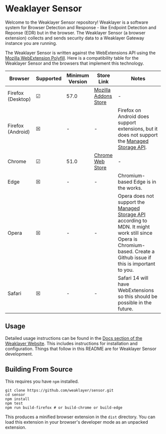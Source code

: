 # Weaklayer Sensor

Welcome to the Weaklayer Sensor repository!
Weaklayer is a software system for Browser Detection and Response - like Endpoint Detection and Reponse (EDR) but in the browser.
The Weaklayer Sensor (a browser extension) collects and sends security data to a Weaklayer Gateway instance you are running.

The Weaklayer Sensor is written against the WebExtensions API using the [Mozilla WebExtension Polyfill](https://github.com/mozilla/webextension-polyfill).
Here is a compatibility table for the Weaklayer Sensor and the browsers that implement this technology.

| Browser | Supported | Minimum Version | Store Link | Notes |
|---------|-----------|-----------------|------------|-------|
| Firefox (Desktop)  | &#x2611; | 57.0  | [Mozilla Addons Store](https://addons.mozilla.org/firefox/addon/weaklayer-sensor/)   | - |
| Firefox (Android)  | &#x2612; | - | - | Firefox on Android does support extensions, but it does not support the [Managed Storage API](https://developer.mozilla.org/en-US/docs/Mozilla/Add-ons/WebExtensions/API/storage/managed). |
| Chrome | &#x2611; | 51.0 | [Chrome Web Store](https://chrome.google.com/webstore/detail/weaklayer-sensor/joancbgicjhnjkkknlpablgmdcgcpnhj) | - |
| Edge | &#x2612; | - | - | Chromium-based Edge is in the works. |
| Opera | &#x2612; | - | - | Opera does not support the [Managed Storage API](https://developer.mozilla.org/en-US/docs/Mozilla/Add-ons/WebExtensions/API/storage/managed) according to MDN. It might work still since Opera is Chromium-based. Create a Github issue if this is important to you. |
| Safari | &#x2612; | - | - | Safari 14 will have WebExtensions so this should be possible in the future. |

## Usage

Detailed usage instructions can be found in the [Docs section of the Weaklayer Website](https://weaklayer.com/docs/).
This includes instructions for installation and configuration.
Things that follow in this README are for Weaklayer Sensor development.

## Building From Source

This requires you have `npm` installed.

```
git clone https://github.com/weaklayer/sensor.git
cd sensor
npm install
npm test
npm run build-firefox # or build-chrome or build-edge
```

This produces a minified browser extension in the `dist` directory.
You can load this extension in your browser's developer mode as an unpacked extension.
